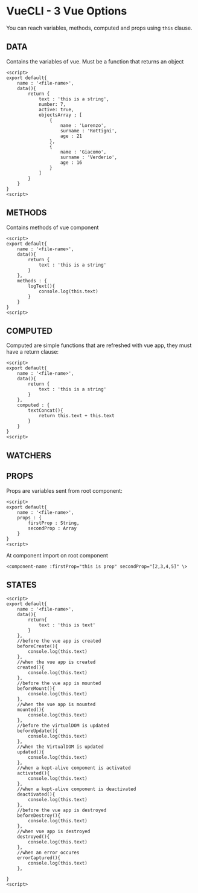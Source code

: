 #	VueCLI - 3 Vue Options

You can reach variables, methods, computed and props using `this` clause.
##	DATA
Contains the variables of vue.
Must be a function that returns an object

```
<script>
export default{
	name : '<file-name>',
	data(){
		return {
			text : 'this is a string',
			number: 7,
			active: true,
			objectsArray ; [
				{
					name : 'Lorenzo',
					surname : 'Rottigni',
					age : 21
				},
				{
					name : 'Giacomo',
					surname : 'Verderio',
					age : 16
				}
			]
		}
	}
}
<script>
```
##	METHODS

Contains methods of vue component

```
<script>
export default{
	name : '<file-name>',
	data(){
		return {
			text : 'this is a string'
		}
	},
	methods : {
		logText(){
			console.log(this.text)
		}
	}
}
<script>
```

##	COMPUTED

Computed are simple functions that are refreshed with vue app, they must have a return clause:

```
<script>
export default{
	name : '<file-name>',
	data(){
		return {
			text : 'this is a string'
		}
	},
	computed : {
		textConcat(){
			return this.text + this.text
		}
	}
}
<script>
```

##	WATCHERS


##	PROPS

Props are variables sent from root component:


```
<script>
export default{
	name : '<file-name>',
	props : {
		firstProp : String,
		secondProp : Array
	}
}
<script>
```

At component import on root component

`<component-name :firstProp="this is prop" secondProp="[2,3,4,5]" \>`

## STATES

```
<script>
export default{
	name : '<file-name>',
	data(){
		return{
			text : 'this is text'
		}
	},
	//before the vue app is created
	beforeCreate(){
		console.log(this.text)
	},
	//when the vue app is created
	created(){
		console.log(this.text)
	},
	//before the vue app is mounted
	beforeMount(){
		console.log(this.text)
	},
	//when the vue app is mounted
	mounted(){
		console.log(this.text)
	},
	//before the virtualDOM is updated
	beforeUpdate(){
		console.log(this.text)
	},
	//when the VirtualDOM is updated
	updated(){
		console.log(this.text)
	},
	//when a kept-alive component is activated
	activated(){
		console.log(this.text)
	},
	//when a kept-alive component is deactivated
	deactivated(){
		console.log(this.text)
	},
	//before the vue app is destroyed
	beforeDestroy(){
		console.log(this.text)
	},
	//when vue app is destroyed
	destroyed(){
		console.log(this.text)
	},
	//when an error occures
	errorCaptured(){
		console.log(this.text)
	},
	
}
<script>
```

